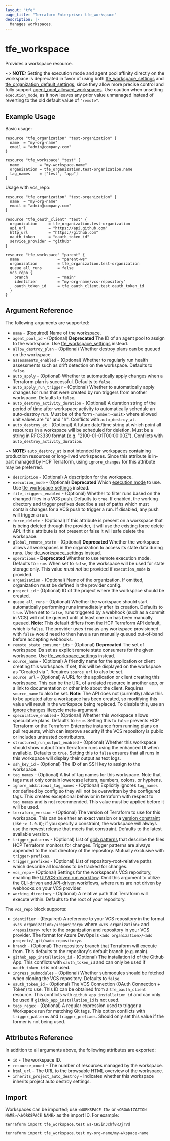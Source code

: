 ```yaml
---
layout: "tfe"
page_title: "Terraform Enterprise: tfe_workspace"
description: |-
  Manages workspaces.
---
```


# tfe_workspace

Provides a workspace resource.

~> **NOTE:** Setting the execution mode and agent pool affinity directly on the workspace is deprecated in favor of using both [tfe_workspace_settings](workspace_settings) and [tfe_organization_default_settings](organization_default_settings), since they allow more precise control and fully support [agent_pool_allowed_workspaces](agent_pool_allowed_workspaces). Use caution when unsetting `execution_mode`, as it now leaves any prior value unmanaged instead of reverting to the old default value of `"remote"`.

## Example Usage

Basic usage:

```hcl
resource "tfe_organization" "test-organization" {
  name  = "my-org-name"
  email = "admin@company.com"
}

resource "tfe_workspace" "test" {
  name         = "my-workspace-name"
  organization = tfe_organization.test-organization.name
  tag_names    = ["test", "app"]
}
```

Usage with vcs_repo:

```hcl
resource "tfe_organization" "test-organization" {
  name  = "my-org-name"
  email = "admin@company.com"
}

resource "tfe_oauth_client" "test" {
  organization     = tfe_organization.test-organization
  api_url          = "https://api.github.com"
  http_url         = "https://github.com"
  oauth_token      = "oauth_token_id"
  service_provider = "github"
}

resource "tfe_workspace" "parent" {
  name                 = "parent-ws"
  organization         = tfe_organization.test-organization
  queue_all_runs       = false
  vcs_repo {
    branch             = "main"
    identifier         = "my-org-name/vcs-repository"
    oauth_token_id     = tfe_oauth_client.test.oauth_token_id
  }
}
```

## Argument Reference

The following arguments are supported:

* `name` - (Required) Name of the workspace.
* `agent_pool_id` - (Optional) **Deprecated** The ID of an agent pool to assign to the workspace. Use [tfe_workspace_settings](workspace_settings) instead.
* `allow_destroy_plan` - (Optional) Whether destroy plans can be queued on the workspace.
* `assessments_enabled` - (Optional) Whether to regularly run health assessments such as drift detection on the workspace. Defaults to `false`.
* `auto_apply` - (Optional) Whether to automatically apply changes when a Terraform plan is successful. Defaults to `false`.
* `auto_apply_run_trigger` - (Optional) Whether to automatically apply changes for runs that were created by run triggers from another workspace. Defaults to `false`.
* `auto_destroy_activity_duration` - (Optional) A duration string of the period of time after workspace activity to automatically schedule an auto-destroy run. Must be of the form `<number><unit>` where allowed unit values are "d" and "h". Conflicts with `auto_destroy_at`.
* `auto_destroy_at` - (Optional) A future date/time string at which point all resources in a workspace will be scheduled for deletion. Must be a string in RFC3339 format (e.g. "2100-01-01T00:00:00Z"). Conflicts with `auto_destroy_activity_duration`.

~> **NOTE:** `auto_destroy_at` is not intended for workspaces containing production resources or long-lived workspaces. Since this attribute is in-part managed by HCP Terraform, using `ignore_changes` for this attribute may be preferred.

* `description` - (Optional) A description for the workspace.
* `execution_mode` - (Optional) **Deprecated** Which [execution mode](https://developer.hashicorp.com/terraform/cloud-docs/workspaces/settings#execution-mode) to use. Use [tfe_workspace_settings](workspace_settings) instead.
* `file_triggers_enabled` - (Optional) Whether to filter runs based on the changed files
  in a VCS push. Defaults to `true`. If enabled, the working directory and
  trigger prefixes describe a set of paths which must contain changes for a
  VCS push to trigger a run. If disabled, any push will trigger a run.
* `force_delete` - (Optional) If this attribute is present on a workspace that is being deleted through the provider, it will use the existing force delete API. If this attribute is not present or false it will safe delete the workspace.
* `global_remote_state` - (Optional) **Deprecated** Whether the workspace allows all workspaces in the organization to access its state data during runs. Use [tfe_workspace_settings](workspace_settings) instead.
* `operations` - **Deprecated** Whether to use remote execution mode.
  Defaults to `true`. When set to `false`, the workspace will be used for
  state storage only. This value _must not_ be provided if `execution_mode` is
  provided.
* `organization` - (Optional) Name of the organization. If omitted, organization must be defined in the provider config.
* `project_id` - (Optional) ID of the project where the workspace should be created.
* `queue_all_runs` - (Optional) Whether the workspace should start
  automatically performing runs immediately after its creation. Defaults to
  `true`. When set to `false`, runs triggered by a webhook (such as a commit
  in VCS) will not be queued until at least one run has been manually queued.
  **Note:** This default differs from the HCP Terraform API default, which
  is `false`. The provider uses `true` as any workspace provisioned with
  `false` would need to then have a run manually queued out-of-band before
  accepting webhooks.
* `remote_state_consumer_ids` - (Optional) **Deprecated** The set of workspace IDs set as explicit remote state consumers for the given workspace. Use [tfe_workspace_settings](workspace_settings) instead.
* `source_name` - (Optional) A friendly name for the application or client
   creating this workspace. If set, this will be displayed on the workspace as
   "Created via <SOURCE NAME>".
   Requires `source_url` to also be set.
* `source_url` - (Optional) A URL for the application or client creating this
   workspace. This can be the URL of a related resource in another app, or a
   link to documentation or other info about the client.
   Requires `source_name` to also be set.
   **Note:** The API does not (currently) allow this to be updated after a
   workspace has been created, so modifying this value will result in the
   workspace being replaced. To disable this, use an [ignore changes](https://developer.hashicorp.com/terraform/language/meta-arguments/lifecycle#ignore_changes) lifecycle meta-argument
* `speculative_enabled` - (Optional) Whether this workspace allows speculative
  plans. Defaults to `true`. Setting this to `false` prevents HCP Terraform
  or the Terraform Enterprise instance from running plans on pull requests,
  which can improve security if the VCS repository is public or includes
  untrusted contributors.
* `structured_run_output_enabled` - (Optional) Whether this workspace should
  show output from Terraform runs using the enhanced UI when available.
  Defaults to `true`. Setting this to `false` ensures that all runs in this
  workspace will display their output as text logs.
* `ssh_key_id` - (Optional) The ID of an SSH key to assign to the workspace.
* `tag_names` - (Optional) A list of tag names for this workspace. Note that tags must only contain lowercase letters, numbers, colons, or hyphens.
* `ignore_additional_tag_names` - (Optional) Explicitly ignores `tag_names`
_not_ defined by config so they will not be overwritten by the configured
tags. This creates exceptional behavior in terraform with respect
to `tag_names` and is not recommended. This value must be applied before it
will be used.
* `terraform_version` - (Optional) The version of Terraform to use for this
  workspace. This can be either an exact version or a
  [version constraint](https://developer.hashicorp.com/terraform/language/expressions/version-constraints)
  (like `~> 1.0.0`); if you specify a constraint, the workspace will always use
  the newest release that meets that constraint. Defaults to the latest
  available version.
* `trigger_patterns` - (Optional) List of [glob patterns](https://developer.hashicorp.com/terraform/cloud-docs/workspaces/settings/vcs#glob-patterns-for-automatic-run-triggering) that describe the files HCP Terraform monitors for changes. Trigger patterns are always appended to the root directory of the repository. Mutually exclusive with `trigger-prefixes`.
* `trigger_prefixes` - (Optional) List of repository-root-relative paths which describe all locations
  to be tracked for changes.
* `vcs_repo` - (Optional) Settings for the workspace's VCS repository, enabling the [UI/VCS-driven run workflow](https://developer.hashicorp.com/terraform/cloud-docs/run/ui).
  Omit this argument to utilize the [CLI-driven](https://developer.hashicorp.com/terraform/cloud-docs/run/cli) and [API-driven](https://developer.hashicorp.com/terraform/cloud-docs/run/api)
  workflows, where runs are not driven by webhooks on your VCS provider.
* `working_directory` - (Optional) A relative path that Terraform will execute within.  Defaults to the root of your repository.

The `vcs_repo` block supports:

* `identifier` - (Required) A reference to your VCS repository in the format
  `<vcs organization>/<repository>` where `<vcs organization>` and `<repository>` refer to the organization and repository
  in your VCS provider. The format for Azure DevOps is `<ado organization>/<ado project>/_git/<ado repository>`.
* `branch` - (Optional) The repository branch that Terraform will execute from.
  This defaults to the repository's default branch (e.g. main).
* `github_app_installation_id` - (Optional) The installation id of the Github App. This conflicts with `oauth_token_id` and can only be used if `oauth_token_id` is not used.
* `ingress_submodules` - (Optional) Whether submodules should be fetched when
  cloning the VCS repository. Defaults to `false`.
* `oauth_token_id` - (Optional) The VCS Connection (OAuth Connection + Token) to use.
  This ID can be obtained from a `tfe_oauth_client` resource. This conflicts with `github_app_installation_id` and can only be used if `github_app_installation_id` is not used.
* `tags_regex` - (Optional) A regular expression used to trigger a Workspace run for matching Git tags. This option conflicts with `trigger_patterns` and `trigger_prefixes`. Should only set this value if the former is not being used.

## Attributes Reference

In addition to all arguments above, the following attributes are exported:

* `id` - The workspace ID.
* `resource_count` - The number of resources managed by the workspace.
* `html_url` - The URL to the browsable HTML overview of the workspace.
* `inherits_project_auto_destroy` - Indicates whether this workspace inherits project auto destroy settings.

## Import

Workspaces can be imported; use `<WORKSPACE ID>` or `<ORGANIZATION NAME>/<WORKSPACE NAME>` as the
import ID. For example:

```shell
terraform import tfe_workspace.test ws-CH5in3chf8RJjrVd
```

```shell
terraform import tfe_workspace.test my-org-name/my-wkspace-name
```

